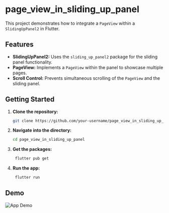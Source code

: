 # page_view_in_sliding_up_panel

This project demonstrates how to integrate a `PageView` within a `SlidingUpPanel2` in Flutter. 

## Features

- **SlidingUpPanel2:** Uses the `sliding_up_panel2` package for the sliding panel functionality.
- **PageView:** Implements a `PageView` within the panel to showcase multiple pages.
- **Scroll Control:** Prevents simultaneous scrolling of the `PageView` and the sliding panel.

## Getting Started

1. **Clone the repository:**
   ```bash
   git clone https://github.com/your-username/page_view_in_sliding_up_panel.git
   
2. **Navigate into the directory:**
   ```bash
   cd page_view_in_sliding_up_panel
   
3. **Get the packages:**
   ```bash
    flutter pub get
   
4. **Run the app:**

   ```bash
    flutter run
   ```

## Demo
![App Demo](https://github.com/Mantano/page_view_in_sliding_up_panel/docs/demo.gif)